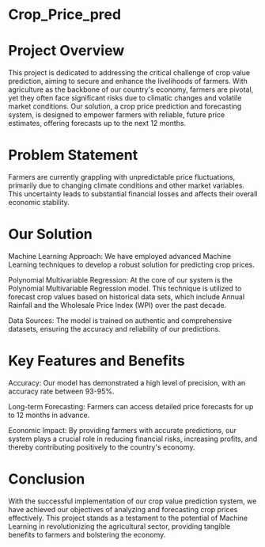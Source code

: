 # Crop_Price_pred

# Project Overview
This project is dedicated to addressing the critical challenge of crop value prediction, aiming to secure and enhance the livelihoods of farmers. With agriculture as the backbone of our country's economy, farmers are pivotal, yet they often face significant risks due to climatic changes and volatile market conditions. Our solution, a crop price prediction and forecasting system, is designed to empower farmers with reliable, future price estimates, offering forecasts up to the next 12 months.

# Problem Statement
Farmers are currently grappling with unpredictable price fluctuations, primarily due to changing climate conditions and other market variables. This uncertainty leads to substantial financial losses and affects their overall economic stability.

# Our Solution
Machine Learning Approach: We have employed advanced Machine Learning techniques to develop a robust solution for predicting crop prices.

Polynomial Multivariable Regression: At the core of our system is the Polynomial Multivariable Regression model. This technique is utilized to forecast crop values based on historical data sets, which include Annual Rainfall and the Wholesale Price Index (WPI) over the past decade.

Data Sources: The model is trained on authentic and comprehensive datasets, ensuring the accuracy and reliability of our predictions.

# Key Features and Benefits
Accuracy: Our model has demonstrated a high level of precision, with an accuracy rate between 93-95%.


Long-term Forecasting: Farmers can access detailed price forecasts for up to 12 months in advance.


Economic Impact: By providing farmers with accurate predictions, our system plays a crucial role in reducing financial risks, increasing profits, and thereby contributing positively to the country's economy.

# Conclusion
With the successful implementation of our crop value prediction system, we have achieved our objectives of analyzing and forecasting crop prices effectively. This project stands as a testament to the potential of Machine Learning in revolutionizing the agricultural sector, providing tangible benefits to farmers and bolstering the economy.

